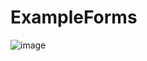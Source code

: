 # ExampleForms
![image](https://user-images.githubusercontent.com/90178882/158971885-297b934f-3a21-439b-b46b-5fb25728ad50.png)
